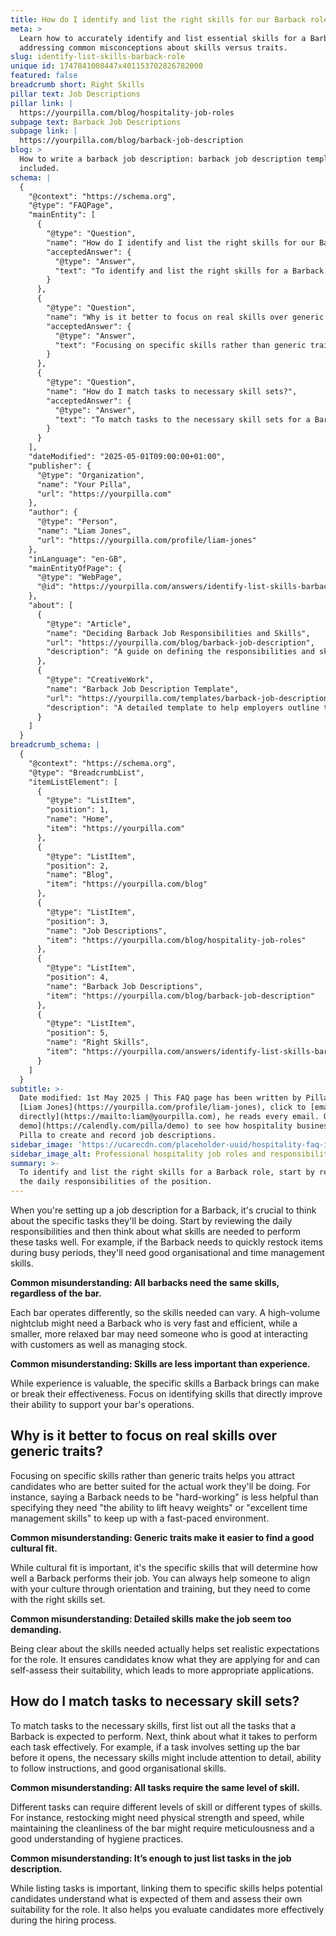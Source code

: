 ```yaml
---
title: How do I identify and list the right skills for our Barback role?
meta: >
  Learn how to accurately identify and list essential skills for a Barback role,
  addressing common misconceptions about skills versus traits.
slug: identify-list-skills-barback-role
unique id: 1747841008447x401153702826782000
featured: false
breadcrumb short: Right Skills
pillar text: Job Descriptions
pillar link: |
  https://yourpilla.com/blog/hospitality-job-roles
subpage text: Barback Job Descriptions
subpage link: |
  https://yourpilla.com/blog/barback-job-description
blog: >
  How to write a barback job description: barback job description template
  included.
schema: |
  {
    "@context": "https://schema.org",
    "@type": "FAQPage",
    "mainEntity": [
      {
        "@type": "Question",
        "name": "How do I identify and list the right skills for our Barback role?",
        "acceptedAnswer": {
          "@type": "Answer",
          "text": "To identify and list the right skills for a Barback role, start by reviewing the daily responsibilities of the position. Consider the tasks the Barback will perform, such as restocking items during busy periods, and the skills needed to perform these tasks well, such as good organisational and time management skills. The skills a Barback needs can vary depending on the type of bar, whether it's a high-volume nightclub or a smaller, more relaxed setting."
        }
      },
      {
        "@type": "Question",
        "name": "Why is it better to focus on real skills over generic traits?",
        "acceptedAnswer": {
          "@type": "Answer",
          "text": "Focusing on specific skills rather than generic traits helps attract candidates who are better suited for the actual work of a Barback. Specifying necessary skills like the ability to lift heavy weights or excellent time management skills is more practical than generic traits such as being 'hard-working'. It helps candidates understand the requirements of the job and assess if they can meet these demands, contributing to better job performance."
        }
      },
      {
        "@type": "Question",
        "name": "How do I match tasks to necessary skill sets?",
        "acceptedAnswer": {
          "@type": "Answer",
          "text": "To match tasks to the necessary skill sets for a Barback, list out all expected tasks and define what skills are required for each. For example, setting up the bar may need attention to detail and organisational skills, while restocking could require physical strength and speed. Matching skills to tasks helps clarify job expectations and aids both in recruitment and performance evaluations."
        }
      }
    ],
    "dateModified": "2025-05-01T09:00:00+01:00",
    "publisher": {
      "@type": "Organization",
      "name": "Your Pilla",
      "url": "https://yourpilla.com"
    },
    "author": {
      "@type": "Person",
      "name": "Liam Jones",
      "url": "https://yourpilla.com/profile/liam-jones"
    },
    "inLanguage": "en-GB",
    "mainEntityOfPage": {
      "@type": "WebPage",
      "@id": "https://yourpilla.com/answers/identify-list-skills-barback-role"
    },
    "about": [
      {
        "@type": "Article",
        "name": "Deciding Barback Job Responsibilities and Skills",
        "url": "https://yourpilla.com/blog/barback-job-description",
        "description": "A guide on defining the responsibilities and skills needed for a Barback role."
      },
      {
        "@type": "CreativeWork",
        "name": "Barback Job Description Template",
        "url": "https://yourpilla.com/templates/barback-job-description",
        "description": "A detailed template to help employers outline the job description for a Barback position efficiently."
      }
    ]
  }
breadcrumb_schema: |
  {
    "@context": "https://schema.org",
    "@type": "BreadcrumbList",
    "itemListElement": [
      {
        "@type": "ListItem",
        "position": 1,
        "name": "Home",
        "item": "https://yourpilla.com"
      },
      {
        "@type": "ListItem",
        "position": 2,
        "name": "Blog",
        "item": "https://yourpilla.com/blog"
      },
      {
        "@type": "ListItem",
        "position": 3,
        "name": "Job Descriptions",
        "item": "https://yourpilla.com/blog/hospitality-job-roles"
      },
      {
        "@type": "ListItem",
        "position": 4,
        "name": "Barback Job Descriptions",
        "item": "https://yourpilla.com/blog/barback-job-description"
      },
      {
        "@type": "ListItem",
        "position": 5,
        "name": "Right Skills",
        "item": "https://yourpilla.com/answers/identify-list-skills-barback-role"
      }
    ]
  }
subtitle: >-
  Date modified: 1st May 2025 | This FAQ page has been written by Pilla Founder,
  [Liam Jones](https://yourpilla.com/profile/liam-jones), click to [email Liam
  directly](https://mailto:liam@yourpilla.com), he reads every email. Or [book a
  demo](https://calendly.com/pilla/demo) to see how hospitality businesses use
  Pilla to create and record job descriptions.
sidebar_image: 'https://ucarecdn.com/placeholder-uuid/hospitality-faq-image.jpg'
sidebar_image_alt: Professional hospitality job roles and responsibilities
summary: >-
  To identify and list the right skills for a Barback role, start by reviewing
  the daily responsibilities of the position.
---
```

When you're setting up a job description for a Barback, it's crucial to think about the specific tasks they'll be doing. Start by reviewing the daily responsibilities and then think about what skills are needed to perform these tasks well. For example, if the Barback needs to quickly restock items during busy periods, they'll need good organisational and time management skills.

**Common misunderstanding: All barbacks need the same skills, regardless of the bar.**

Each bar operates differently, so the skills needed can vary. A high-volume nightclub might need a Barback who is very fast and efficient, while a smaller, more relaxed bar may need someone who is good at interacting with customers as well as managing stock.

**Common misunderstanding: Skills are less important than experience.**

While experience is valuable, the specific skills a Barback brings can make or break their effectiveness. Focus on identifying skills that directly improve their ability to support your bar's operations.

## Why is it better to focus on real skills over generic traits?

Focusing on specific skills rather than generic traits helps you attract candidates who are better suited for the actual work they'll be doing. For instance, saying a Barback needs to be "hard-working" is less helpful than specifying they need "the ability to lift heavy weights" or "excellent time management skills" to keep up with a fast-paced environment.

**Common misunderstanding: Generic traits make it easier to find a good cultural fit.**

While cultural fit is important, it's the specific skills that will determine how well a Barback performs their job. You can always help someone to align with your culture through orientation and training, but they need to come with the right skills set.

**Common misunderstanding: Detailed skills make the job seem too demanding.**

Being clear about the skills needed actually helps set realistic expectations for the role. It ensures candidates know what they are applying for and can self-assess their suitability, which leads to more appropriate applications.

## How do I match tasks to necessary skill sets?

To match tasks to the necessary skills, first list out all the tasks that a Barback is expected to perform. Next, think about what it takes to perform each task effectively. For example, if a task involves setting up the bar before it opens, the necessary skills might include attention to detail, ability to follow instructions, and good organisational skills.

**Common misunderstanding: All tasks require the same level of skill.**

Different tasks can require different levels of skill or different types of skills. For instance, restocking might need physical strength and speed, while maintaining the cleanliness of the bar might require meticulousness and a good understanding of hygiene practices.

**Common misunderstanding: It’s enough to just list tasks in the job description.**

While listing tasks is important, linking them to specific skills helps potential candidates understand what is expected of them and assess their own suitability for the role. It also helps you evaluate candidates more effectively during the hiring process.
